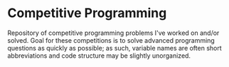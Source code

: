 # Competitive Programming
Repository of competitive programming problems I've worked on and/or solved. Goal for these competitions is to solve advanced programming questions as quickly as possible; as such, variable names are often short abbreviations and code structure may be slightly unorganized.

